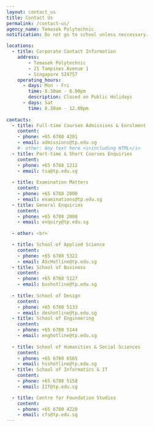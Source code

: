 ```yaml
---
layout: contact_us
title: Contact Us
permalink: /contact-us/
agency_name: Temasek Polytechnic
notification: Do not go to school unless neccessary.

locations:
  - title: Corporate Contact Information
    address:
        - Temasek Polytechnic
        - 21 Tampines Avenue 1
        - Singapore 529757
    operating_hours:
      - days: Mon - Fri
        time: 8.30am - 6.00pm
        description: Closed on Public Holidays
      - days: Sat
        time: 8.30am - 12.00pm
  
contacts:
  - title: Full-time Courses Admissions & Enrolment
    content:
    - phone: +65 6780 4201
    - email: admissions@tp.edu.sg
    #- other: Any text here <i>including HTML</i>
  - title: Part-time & Short Courses Enquiries
    content:
    - phone: +65 6788 1212
    - email: tsa@tp.edu.sg
  
  - title: Examination Matters
    content:
    - phone: +65 6788 2000
    - email: examinations@tp.edu.sg
  - title: General Enquiries
    content:
    - phone: +65 6788 2000
    - email: enquiry@tp.edu.sg
  
  - other: <br>

  - title: School of Applied Science
    content:
    - phone: +65 6780 5322
    - email: AScHotline@tp.edu.sg
  - title: School of Business
    content:
    - phone: +65 6780 5127
    - email: bushotline@tp.edu.sg
  
  - title: School of Design
    content:
    - phone: +65 6780 5133
    - email: deshotline@tp.edu.sg
  - title: School of Engineering
    content:
    - phone: +65 6780 5144
    - email: enghotline@tp.edu.sg
  
  - title: School of Humanities & Social Sciences
    content:
    - phone: +65 6780 6565
    - email: hsshotline@tp.edu.sg
  - title: School of Informatics & IT
    content:
    - phone: +65 6780 5158
    - email: IIT@tp.edu.sg

  - title: Centre for Foundation Studies
    content:
    - phone: +65 6780 4220
    - email: cfs@tp.edu.sg
---
```

